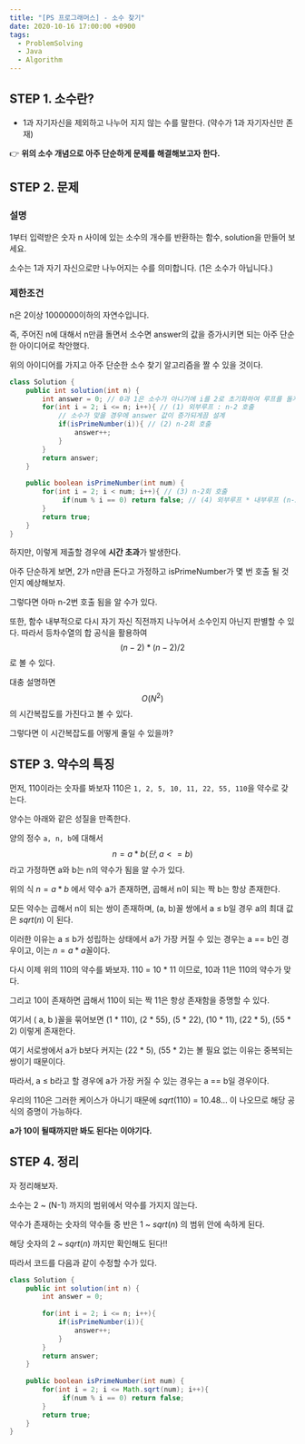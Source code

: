 ```yaml
---
title: "[PS 프로그래머스] - 소수 찾기"
date: 2020-10-16 17:00:00 +0900
tags:
  - ProblemSolving
  - Java
  - Algorithm
---
```


## STEP 1. 소수란?

* 1과 자기자신을 제외하고 나누어 지지 않는 수를 말한다. (약수가 1과 자기자신만 존재)

:point_right: **위의 소수 개념으로 아주 단순하게 문제를 해결해보고자 한다.** 

## STEP 2. 문제

### 설명
1부터 입력받은 숫자 n 사이에 있는 소수의 개수를 반환하는 함수, solution을 만들어 보세요.

소수는 1과 자기 자신으로만 나누어지는 수를 의미합니다.
(1은 소수가 아닙니다.)

### 제한조건
n은 2이상 1000000이하의 자연수입니다.

즉, 주어진 n에 대해서 n만큼 돌면서 소수면 answer의 값을 증가시키면 되는 아주 단순한 아이디어로 착안했다.

위의 아이디어를 가지고 아주 단순한 소수 찾기 알고리즘을 짤 수 있을 것이다.

```java
class Solution {
    public int solution(int n) {
        int answer = 0; // 0과 1은 소수가 아니기에 i를 2로 초기화하여 루프를 돌게 설계 
        for(int i = 2; i <= n; i++){ // (1) 외부루프 : n-2 호출 
			// 소수가 맞을 경우에 answer 값이 증가되게끔 설계 
            if(isPrimeNumber(i)){ // (2) n-2회 호출 
                answer++;
            }
        }
        return answer;
    }
    
    public boolean isPrimeNumber(int num) {
        for(int i = 2; i < num; i++){ // (3) n-2회 호출 
             if(num % i == 0) return false; // (4) 외부루프 * 내부루프 (n-2)*(n-2)/2
        } 
        return true;
    }
}
```

하지만, 이렇게 제출할 경우에 **시간 초과**가 발생한다.

아주 단순하게 보면, 2가 n만큼 돈다고 가정하고 isPrimeNumber가 몇 번 호출 될 것인지 예상해보자.

그렇다면 아마 n-2번 호출 됨을 알 수가 있다.

또한, 함수 내부적으로 다시 자기 자신 직전까지 나누어서 소수인지 아닌지 판별할 수 있다.  따라서 등차수열의 합 공식을 활용하여 $$(n-2) * (n-2) / 2$$로 볼 수 있다.

대충 설명하면 $$O(N^2)$$ 의 시간복잡도를 가진다고 볼 수 있다.

그렇다면 이 시간복잡도를 어떻게 줄일 수 있을까?

## STEP 3. 약수의 특징
먼저, 110이라는 숫자를 봐보자 110은 `1, 2, 5, 10, 11, 22, 55, 110`을 약수로 갖는다.

양수는 아래와 같은 성질을 만족한다.

양의 정수 `a, n, b`에 대해서 $${n = a*b(단, a<=b)}$$ 라고 가정하면 a와 b는 n의 약수가 됨을 알 수가 있다.

위의 식 $n = a * b$ 에서 약수 a가 존재하면, 곱해서 n이 되는 짝 b는 항상 존재한다.

모든 약수는 곱해서 n이 되는 쌍이 존재하며, (a, b)꼴 쌍에서 a ≤ b일 경우 a의 최대 값은 $sqrt(n)$ 이 된다.

이러한 이유는 a ≤ b가 성립하는 상태에서 a가 가장 커질 수 있는 경우는 a == b인 경우이고, 이는 $n = a * a$꼴이다.

다시 이제 위의 110의 약수를 봐보자. 110 = 10 * 11  이므로, 10과 11은 110의 약수가 맞다.

그리고 10이 존재하면 곱해서 110이 되는 짝 11은 항상 존재함을 증명할 수 있다.

여기서 ( a, b )꼴을 묶어보면 (1 * 110), (2 * 55), (5 * 22), (10 * 11), (22 * 5), (55 * 2) 이렇게 존재한다. 

여기 서로쌍에서 a가 b보다 커지는 (22 * 5), (55 * 2)는 볼 필요 없는 이유는 중복되는 쌍이기 때문이다.

따라서, a ≤ b라고 할 경우에 a가 가장 커질 수 있는 경우는 a == b일 경우이다.

우리의 110은 그러한 케이스가 아니기 때문에 $sqrt(110)$ = 10.48... 이 나오므로 해당 공식의 증명이 가능하다.

**a가 10이 될때까지만 봐도 된다는 이야기다.**


## STEP 4. 정리

자 정리해보자.

소수는 2 ~ (N-1) 까지의 범위에서 약수를 가지지 않는다.

약수가 존재하는 숫자의 약수들 중 반은 1 ~  $sqrt(n)$ 의 범위 안에 속하게 된다.

해당 숫자의 2 ~  $sqrt(n)$ 까지만 확인해도 된다!!

따라서 코드를 다음과 같이 수정할 수가 있다.

```java
class Solution {
    public int solution(int n) {
        int answer = 0;
        
        for(int i = 2; i <= n; i++){
            if(isPrimeNumber(i)){
                answer++;
            }
        }
        return answer;
    }
    
    public boolean isPrimeNumber(int num) {
        for(int i = 2; i <= Math.sqrt(num); i++){
             if(num % i == 0) return false;
        } 
        return true;
    }
}
```